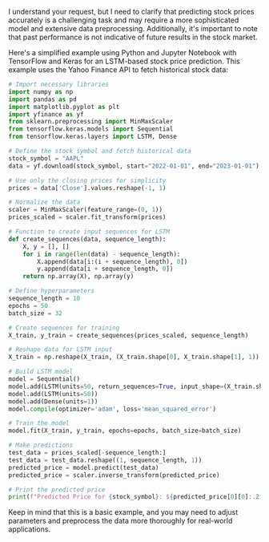 I understand your request, but I need to clarify that predicting stock prices accurately is a challenging task and may require a more sophisticated model and extensive data preprocessing. Additionally, it's important to note that past performance is not indicative of future results in the stock market.

Here's a simplified example using Python and Jupyter Notebook with TensorFlow and Keras for an LSTM-based stock price prediction. This example uses the Yahoo Finance API to fetch historical stock data:

```python
# Import necessary libraries
import numpy as np
import pandas as pd
import matplotlib.pyplot as plt
import yfinance as yf
from sklearn.preprocessing import MinMaxScaler
from tensorflow.keras.models import Sequential
from tensorflow.keras.layers import LSTM, Dense

# Define the stock symbol and fetch historical data
stock_symbol = "AAPL"
data = yf.download(stock_symbol, start="2022-01-01", end="2023-01-01")

# Use only the closing prices for simplicity
prices = data['Close'].values.reshape(-1, 1)

# Normalize the data
scaler = MinMaxScaler(feature_range=(0, 1))
prices_scaled = scaler.fit_transform(prices)

# Function to create input sequences for LSTM
def create_sequences(data, sequence_length):
    X, y = [], []
    for i in range(len(data) - sequence_length):
        X.append(data[i:(i + sequence_length), 0])
        y.append(data[i + sequence_length, 0])
    return np.array(X), np.array(y)

# Define hyperparameters
sequence_length = 10
epochs = 50
batch_size = 32

# Create sequences for training
X_train, y_train = create_sequences(prices_scaled, sequence_length)

# Reshape data for LSTM input
X_train = np.reshape(X_train, (X_train.shape[0], X_train.shape[1], 1))

# Build LSTM model
model = Sequential()
model.add(LSTM(units=50, return_sequences=True, input_shape=(X_train.shape[1], 1)))
model.add(LSTM(units=50))
model.add(Dense(units=1))
model.compile(optimizer='adam', loss='mean_squared_error')

# Train the model
model.fit(X_train, y_train, epochs=epochs, batch_size=batch_size)

# Make predictions
test_data = prices_scaled[-sequence_length:]
test_data = test_data.reshape((1, sequence_length, 1))
predicted_price = model.predict(test_data)
predicted_price = scaler.inverse_transform(predicted_price)

# Print the predicted price
print(f"Predicted Price for {stock_symbol}: ${predicted_price[0][0]:.2f}")
```

Keep in mind that this is a basic example, and you may need to adjust parameters and preprocess the data more thoroughly for real-world applications.
